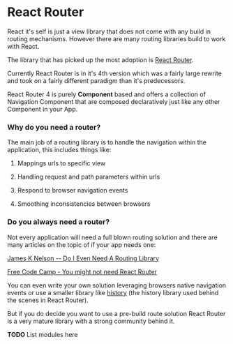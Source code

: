 # React Router

React it's self is just a view library that does not come with any build in routing mechanisms. However there are many
routing libraries build to work with React.

The library that has picked up the most adoption is [React Router](https://github.com/ReactTraining/react-router).

Currently React Router is in it's 4th version which was a fairly large rewrite and took on a fairly
 different paradigm than it's predecessors.
 
React Router 4 is purely **Component** based and offers a collection of Navigation Component that are composed 
declaratively just like any other Component in your App.

### Why do you need a router? 

The main job of a routing library is to handle the navigation within the application, this includes things like:

1. Mappings urls to specific view

2. Handling request and path parameters within urls

3. Respond to browser navigation events

4. Smoothing inconsistencies between browsers

### Do you always need a router?

Not every application will need a full blown routing solution and there are many articles on the topic of if your app
needs one:

[James K Nelson -- Do I Even Need A Routing Library](http://jamesknelson.com/even-need-routing-library/)


[Free Code Camp - You might not need React Router](http://jamesknelson.com/even-need-routing-library/)

You can even write your own solution leveraging browsers native navigation events or use a smaller library like
[history](https://github.com/ReactTraining/history) (the history library used behind the scenes in React Router).

But if you do decide you want to use a pre-build route solution React Router is a very mature library with a strong
community behind it.

**TODO** List modules here
